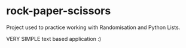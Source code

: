 # rock-paper-scissors

Project used to practice working with Randomisation and Python Lists.

VERY SIMPLE text based application :)
